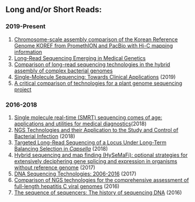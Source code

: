 ## Long and/or Short Reads: 

### 2019-Present

1. [Chromosome-scale assembly comparison of the Korean Reference Genome KOREF from PromethION and PacBio with Hi-C mapping information](https://www.biorxiv.org/content/10.1101/674804v1)
1. [Long-Read Sequencing Emerging in Medical Genetics](https://www.frontiersin.org/articles/10.3389/fgene.2019.00426/full)
1. [Comparison of long-read sequencing technologies in the hybrid assembly of complex bacterial genomes](https://www.biorxiv.org/content/10.1101/530824v2)
1. [Single-Molecule Sequencing: Towards Clinical Applications](https://www.cell.com/trends/biotechnology/fulltext/S0167-7799(18)30204-X?_returnURL=https%3A%2F%2Flinkinghub.elsevier.com%2Fretrieve%2Fpii%2FS016777991830204X%3Fshowall%3Dtrue) (2019)
1. [A critical comparison of technologies for a plant genome sequencing project](https://academic.oup.com/gigascience/article/8/3/giy163/5281243)

### 2016-2018

1. [Single molecule real-time (SMRT) sequencing comes of age: applications and utilities for medical diagnostics](https://www.ncbi.nlm.nih.gov/pmc/articles/PMC5861413/)(2018)
2. [NGS Technologies and their Application to the Study and Control of Bacterial Infection](https://www.ncbi.nlm.nih.gov/pmc/articles/PMC5857210/) (2018)
3. [Targeted Long-Read Sequencing of a Locus Under Long-Term Balancing Selection in *Capsella*](https://www.ncbi.nlm.nih.gov/pmc/articles/PMC5873921/) (2018)
1. [Hybrid sequencing and map finding (HySeMaFi): optional strategies for extensively deciphering gene splicing and expression in organisms without reference genome](https://www.nature.com/articles/srep43793) (2017)
4. [DNA Sequencing Technologies: 2006-2016](https://www.nature.com/articles/nprot.2016.182) (2017)
1. [Comparison of NGS technologies for the comprehensive assessment of full-length hepatitis C viral genomes](https://www.ncbi.nlm.nih.gov/pmc/articles/PMC5035407/) (2016)
5. [The sequence of sequencers: The history of sequencing DNA](https://www.sciencedirect.com/science/article/pii/S0888754315300410) (2016)
